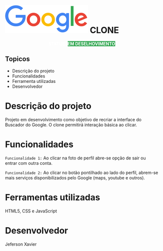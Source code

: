 # ![Clone do Google Bucador](img/logo-google.png) CLONE
<p style="text-align: center; font-weight: bold; color: #fff">STATUS:</span> <span style="background: #34A853; color: #fff;">EM DESELHOVIMENTO </p>

## Topicos
- Descrição do projeto
- Funcionalidades
- Ferramenta utilizadas
- Desenvolvedor

# Descrição do projeto
Projeto em desenvolvimento como objetivo de recriar a interface do Buscador do Google. O clone permitirá interação básica ao clicar.

# Funcionalidades
`Funcionalidade 1:` Ao clicar na foto de perfil abre-se opção de sair ou entrar com outra conta.

`Funcionalidade 2:` Ao clicar no botão pontilhado ao lado do perfil, abrem-se mais serviços disponibilizados pelo Google (maps, youtube e outros).

# Ferramentas utilizadas
HTML5, CSS e JavaScript

# Desenvolvedor

Jeferson Xavier 
